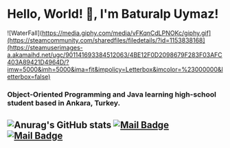 # Hello, World! 👋, I'm **Baturalp Uymaz**!

![WaterFall](https://media.giphy.com/media/vFKqnCdLPNOKc/giphy.gif](https://steamcommunity.com/sharedfiles/filedetails/?id=1153838168](https://steamuserimages-a.akamaihd.net/ugc/901141693384512063/4BE12F0D2098679F283F03AFC403A89421D4964D/?imw=5000&imh=5000&ima=fit&impolicy=Letterbox&imcolor=%23000000&letterbox=false)

### Object-Oriented Programming and Java learning high-school student based in Ankara, Turkey.

![Anurag's GitHub stats](https://github-readme-stats.vercel.app/api?username=baturalpuymaz&show_icons=true&theme=radical)
[![Mail Badge](https://img.shields.io/badge/-baturalp@uymaz.net-black?style=for-the-badge&logo=gmail)](mailto:baturalpuymaz.net)
[![Mail Badge](https://img.shields.io/badge/-baturalpuymaz@aol.com-black?style=for-the-badge&logo=gmail)](mailto:baturalpuymaz@aol.com)
---
